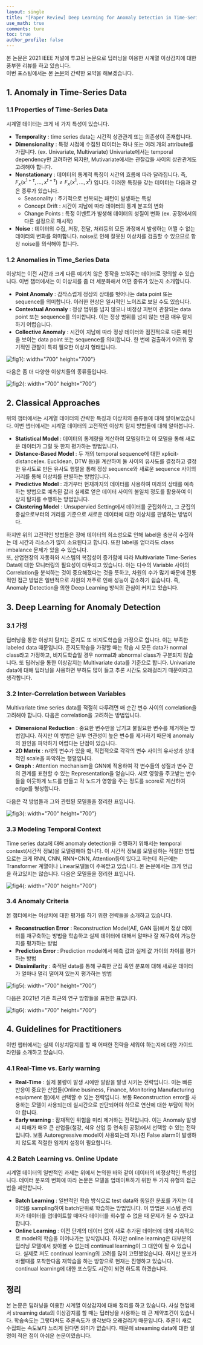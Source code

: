 ```yaml
---
layout: single
title: "[Paper Review] Deep Learning for Anomaly Detection in Time-Series Data: Review, Analysis and Guidelines"
use_math: true
comments: ture
toc: true
author_profile: false
---
```

본 논문은 2021 IEEE 저널에 투고된 논문으로 딥러닝을 이용한 시계열 이상감지에 대한 풍부한 리뷰를 하고 있습니다.  
이번 포스팅에서는 본 [논문](https://ieeexplore.ieee.org/abstract/document/9523565)의 간략한 요약을 해보겠습니다.

## 1. Anomaly in Time-Series Data
### 1.1 Properties of Time-Series Data
시계열 데이터는 크게 네 가지 특성이 있습니다.
* **Temporality** : time series data는 시간적 상관관계 또는 의존성이 존재합니다.
* **Dimensionality** : 특정 시점에 수집된 데이터는 하나 또는 여러 개의 attribute를 가집니다. (ex. Univariate, Multivariate) Univariate에서는 temporal dependency만 고려하면 되지만, Mutivariate에서는 관찰값들 사이의 상관관계도 고려해야 합니다.
* **Nonstationary** : 데이터의 통계적 특징이 시간의 흐름에 따라 달라집니다. 즉, $F_x(x^{1+\tau},...,x^{t+\tau}) \ne F_x(x^1,...,x^t)$ 입니다. 이러한 특징을 갖는 데이터는 다음과 같은 종류가 있습니다.
    * Seasonality : 주기적으로 반복되는 패턴이 발생하는 특성
    * Concept Drift : 시간이 지남에 따라 데이터의 통계 분포의 변화
    * Change Points : 특정 이벤트가 발생해 데이터의 성질이 변화 (ex. 공정에서의 다른 설정으로 재시작)
* **Noise** : 데이터의 수집, 저장, 전달, 처리등의 모든 과정에서 발생하는 어쩔 수 없는 데이터의 변화를 의미합니다. noise로 인해 잘못된 이상치를 검출할 수 있으므로 항상 noise를 의식해야 합니다.

### 1.2 Anomalies in Time_Series Data
이상치는 이전 시간과 크게 다른 예기치 않은 동작을 보여주는 데이터로 정의할 수 있습니다. 이번 챕터에서는 이 이상치를 좀 더 세분화해서 어떤 종류가 있는지 소개합니다.
* **Point Anomaly** : 갑작스럽게 정상의 상태를 벗어나는 data point 또는 sequence를 의미합니다. 이러한 현상은 일시적인 노이즈로 보일 수도 있습니다.
* **Contextual Anomaly** : 정상 범위를 넘지 않으나 비정상 피턴이 관찰되는 data point 또는 sequence를 의미합니다. 이는 정상 범위를 넘지 않는 만큼 매우 탐지하기 어렵습니다.
* **Collective Anomaly** : 시간이 지남에 따라 정상 데이터와 점진적으로 다른 패턴을 보이는 data point 또는 sequence를 의미합니다. 한 번에 검출하기 어려워 장기적인 관찰이 특히 필요한 이상치 형태입니다.
  
![fig1]({{site.url}}/images/2023-03-25-paper2/fig1.png){: width="700" height="700"}

다음은 좀 더 다양한 이상치들의 종류들입니다.

![fig2]({{site.url}}/images/2023-03-25-paper2/fig2.png){: width="700" height="700"}

## 2. Classical Approaches
위의 챕터에서는 시계열 데이터의 간략한 특징과 이상치의 종류들에 대해 알아보았습니다. 이번 챕터에서는 시계열 데이터의 고전적인 이상치 탐지 방법들에 대해 알아봅니다.
* **Statistical Model** : 데이터의 통계량을 계산하여 모델링하고 이 모델을 통해 새로운 데이터가 그럴 듯 한지 평가하는 방법입니다.
* **Distance-Based Model** : 두 개의 temporal sequence에 대한 xplicit-distance(ex. Euclidean, DTW 등)을 계산하여 둘 사이의 유사도를 결정하고 결정한 유사도로 만든 유사도 행렬을 통해 정상 sequence와 새로운 sequence 사이의 거리를 통해 이상치를 판별하는 방법입니다.
* **Predictive Model** : 과거부터 현재까지의 데이터를 사용하여 미래의 상태를 예측하는 방법으로 예측된 값과 실제로 얻은 데이터 사이의 불일치 정도를 활용하여 이상치 탐지를 수행하는 방법입니다.
* **Clustering Model** : Unsupervied Setting에서 데이터를 군집화하고, 그 군집의 중심으로부터의 거리를 기준으로 새로운 데이터에 대한 이상치를 판별하는 방법이다.

하지만 위의 고전적인 방법들은 장애 데이터의 희소성으로 인해 label을 충분히 수집하는 데 시간과 리소스가 많이 소요된다고 합니다. 또한 label을 얻더라도 class imbalance 문제가 있을 수 있습니다.  
또, 산업현장의 자동화와 시스템의 복잡성이 증가함에 따라 Multivariate Time-Series Data에 대한 모니터링의 필요성이 대두되고 있습니다. 아는 다수의 Variable 사이의 Correlation을 분석하는 것이 중요해졌다는 것을 뜻하고, 차원의 수가 많기 때문에 전통적인 접근 방법은 일반적으로 차원의 저주로 인해 성능이 감소하기 쉽습니다. 즉, Anomaly Detection을 의한 Deep Learning 방식의 관심이 커지고 있습니다.  

## 3. Deep Learning for Anomaly Detection
### 3.1 가정
딥러닝을 통한 이상치 탐지는 준지도 또 비지도학습을 가정으로 합니다. 이는 부족한 labeled data 때문입니다. 준지도학습을 가정할 때는 학습 시 모든 data가 normal class라고 가정하고, 비지도학습일 경우 normal과 abnormal class가 구분되지 않습니다. 또 딥러닝을 통한 이상감지는 Multivariate data를 기준으로 합니다. Univariate data에 대해 딥러닝을 사용하면 부하도 많이 들고 추론 시간도 오래걸리기 때문이라고 생각합니다.

### 3.2 Inter-Correlation between Variables
Multivariate time series data를 적절히 다루려면 매 순간 변수 사이의 correlation을 고려해야 합니다. 다음은 correlation을 고려하는 방법입니다.
* **Dimensional Reduction** : 중요한 변수만을 남기고 불필요한 변수를 제거하는 방법입니다. 하지만 이 방법은 일부 연관성이 높은 변수를 제거하기 때문에 anomaly의 원인을 파악하기 어렵다는 단점이 있습니다.
* **2D Matrix** : n개의 변수가 있을 때, 직접적으로 각각의 변수 사이의 유사성과 상대적인 scale을 파악하는 행렬입니다.
* **Graph** : Attention mechanism을 GNN에 적용하여 각 변수들의 성질과 변수 간의 관계를 표현할 수 있는 Representation을 얻습니다. 서로 영향을 주고받는 변수들을 이웃하게 노드를 만들고 각 노드가 영향을 주는 정도를 score로 계산하여 edge를 형성합니다.

다음은 각 방법들과 그와 관련된 모델들을 정리한 표입니다.

![fig3]({{site.url}}/images/2023-03-25-paper2/fig3.png){: width="700" height="700"}

### 3.3 Modeling Temporal Context
Time series data에 대해 anomaly detection을 수행하기 위해서는 temporal context(시간적 정보)을 모델링해야 합니다. 이 시간적 정보를 모델링하는 적절한 방법으로는 크게 RNN, CNN, RNN+CNN, Attention등이 있다고 하는데 최근에는 Transformer 계열이나 Linear모델들이 주목받고 있습니다. 본 논문에서는 크게 언급을 하고있지는 않습니다. 다음은 모델들을 정리한 표입니다.

![fig4]({{site.url}}/images/2023-03-25-paper2/fig4.png){: width="700" height="700"}

### 3.4 Anomaly Criteria
본 챕터에서는 이상치에 대한 평가를 하기 위한 전략들을 소개하고 있습니다.
* **Reconstruction Error** : Reconstruction Model(AE, GAN 등)에서 정상 데이터를 재구축하는 방법을 학솝하고 실제 데이터에 대해서 알마나 잘 재구축이 가능한지를 평가하는 방법
* **Prediction Error** : Prediction model에서 예측 값과 실제 값 가이의 차이를 평가하는 방법
* **Dissimilarity** : 축적된 data를 통해 구축한 군집 혹인 분포에 대해 새로운 데이터가 얼마나 멀리 떨어져 있는지 평가하는 방법

![fig5]({{site.url}}/images/2023-03-25-paper2/fig5.png){: width="700" height="700"}

다음은 2021년 기준 최근의 연구 방향들을 표현한 표입니다.

![fig6]({{site.url}}/images/2023-03-25-paper2/fig6.png){: width="700" height="700"}

## 4. Guidelines for Practitioners
이번 챕터에서는 실제 이상치탐지를 할 때 어떠한 전략을 세워야 하는지에 대한 가이드라인을 소개하고 있습니다.

### 4.1 Real-Time vs. Early warning
* **Real-Time** : 실제 불량이 발생 시에만 알람을 발생 시키는 전략입니다. 이는 빠른 반응이 중요한 산업들(Online business, Finance, Monitoring Manufacturing equipment 등)에서 선택할 수 있는 전략입니다. 보통 Reconstruction error를 사용하는 모델이 사용되는데 실시간으로 판단되어야 하므로 연산에 대한 부담이 적어야 합니다.
* **Early warning** : 잠재적인 위험을 미리 제거하는 전략입니다. 이는 Anomaly 발생시 피해가 매우 큰 산업들(철강, 석유 산업 등 연속된 공정)에서 선택할 수 있는 전략입니다. 보통 Autoregressive model이 사용되는데 지나친 False alarm이 발생하지 않도록 적절한 임계치 설정이 필요합니다.

### 4.2 Batch Learning vs. Online Update
시계열 데이터의 일반적인 과제는 위에서 논의한 바와 같이 데이터의 비정상적인 특성입니다. 데이터 분포의 변화에 따라 논문은 모델을 업데이트하기 위한 두 가지 유형의 접근법을 제안합니다.
* **Batch Learning** : 일반적인 학습 방식으로 test data와 동일한 분포를 가지는 데이터를 sampling하여 batch단위로 학습하는 방법입니다. 이 방법은 시스템 관리자가 데이터를 업데이트할 때마다 데이터를 회수할 수 없을 때 문제가 될 수 있다고 합니다.
* **Online Learning** : 이전 단계의 데이터 없이 새로 추가된 데이터에 대해 지속적으로 model의 학습을 이어나가는 방식입니다. 하지만 online learning은 대부분의 딥러닝 모델에서 찾아볼 수 없는데 continual learning이 그 대안이 될 수 있습니다. 실제로 저도 continual learning의 고려를 많이 고민했었습니다. 하지만 분포가 바뀔때를 포착한다음 재학습을 하는 방향으로 현재는 진행하고 있습니다. continual learning에 대한 포스팅도 시간이 되면 하도록 하겠습니다.

## 정리
본 논문은 딥러닝을 이용한 시계열 이상감지에 대해 정리를 하고 있습니다. 사실 현업에서 streaming data의 이상감지를 할 때는 딥러닝을 사용하는 데 큰 제약조건이 있습니다. 학습속도는 그렇다쳐도 추론속도가 생각보다 오래걸리기 때문입니다. 추론이 새로 수집되는 속도보다 느리게 된다면 의미가 없습니다. 때문에 streaming data에 대한 설명이 적은 점이 아쉬운 논문이였습니다.